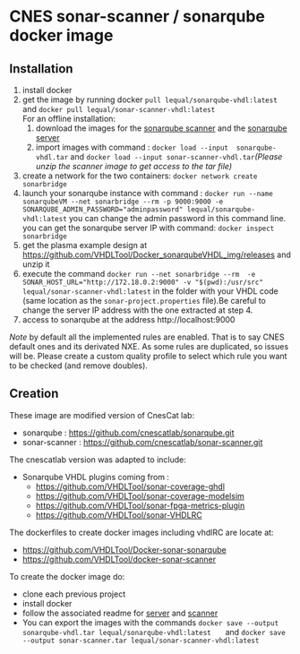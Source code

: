 # CNES sonar-scanner / sonarqube docker image 

## Installation
1. install docker
2. get the image by running docker `pull lequal/sonarqube-vhdl:latest` and `docker pull lequal/sonar-scanner-vhdl:latest`   
For an offline installation:
   1. download the images for the [sonarqube scanner](https://github.com/VHDLTool/Docker-sonar-scanner-vhdl/releases) and the [sonarqube server](https://github.com/VHDLTool/Docker-sonarqube-vhdl/releases)
   2. import images with command : `docker load --input  sonarqube-vhdl.tar` and `docker load --input sonar-scanner-vhdl.tar`*(Please unzip the scanner image to get access to the tar file)* 
3. create a network for the two containers: `docker network create sonarbridge`   
4. launch your sonarqube instance with command : `docker run --name sonarqubeVM --net sonarbridge --rm -p 9000:9000 -e SONARQUBE_ADMIN_PASSWORD="adminpassword" lequal/sonarqube-vhdl:latest` you can change the admin password in this command line.
   you can get the sonarqube server IP with command: `docker inspect sonarbridge`
5. get the plasma example design at https://github.com/VHDLTool/Docker_sonarqubeVHDL_img/releases and unzip it
6. execute the command `docker run --net sonarbridge --rm  -e SONAR_HOST_URL="http://172.18.0.2:9000" -v "$(pwd):/usr/src" lequal/sonar-scanner-vhdl:latest` in the folder with your VHDL code (same location as the `sonar-project.properties` file).Be careful to change the server IP address with the one extracted at step 4.
7. access to sonarqube at the address http://localhost:9000 

*Note* by default all the implemented rules are enabled. That is to say CNES default ones and its derivated NXE. As some rules are duplicated, so issues will be. Please create a custom quality profile to select which rule you want to be checked (and remove doubles).
 
## Creation
These image are modified version of CnesCat lab:
* sonarqube     : https://github.com/cnescatlab/sonarqube.git 
* sonar-scanner : https://github.com/cnescatlab/sonar-scanner.git

The cnescatlab version was adapted to include:
* Sonarqube VHDL plugins coming from :
    * https://github.com/VHDLTool/sonar-coverage-ghdl
    * https://github.com/VHDLTool/sonar-coverage-modelsim
    * https://github.com/VHDLTool/sonar-fpga-metrics-plugin 
    * https://github.com/VHDLTool/sonar-VHDLRC

The dockerfiles to create docker images including vhdlRC are locate at:
* https://github.com/VHDLTool/Docker-sonar-sonarqube
* https://github.com/VHDLTool/docker-sonar-scanner

To create the docker image do:
* clone each previous project
* install docker
* follow the associated readme for [server](https://github.com/VHDLTool/Docker-sonarqube-vhdl/blob/develop/README.md#developers-guide) and [scanner](https://github.com/VHDLTool/Docker-sonar-scanner-vhdl/blob/develop/README.md#developers-guide)
* You can export the images with the commands `docker save --output sonarqube-vhdl.tar lequal/sonarqube-vhdl:latest   ` and `docker save --output sonar-scanner.tar lequal/sonar-scanner-vhdl:latest `

